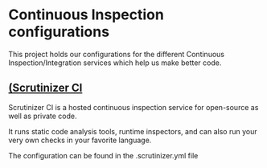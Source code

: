 Continuous Inspection configurations
====================================

This project holds our configurations for the different Continuous Inspection/Integration services which help us make better code.

[(Scrutinizer CI][scrutinizer_url]
--------------

Scrutinizer CI is a hosted continuous inspection service for open-source as well as private code.

It runs static code analysis tools, runtime inspectors, and can also run your very own checks in your favorite language.

The configuration can be found in the .scrutinizer.yml file

[scrutinizer_url]: https://scrutinizer-ci.com/